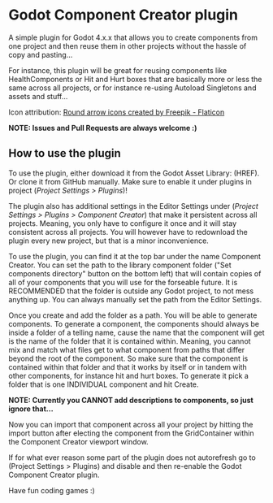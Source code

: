 # Godot Component Creator plugin
A simple plugin for Godot 4.x.x that allows you to create components from one project and then reuse them in other projects without the hassle of copy and pasting... 

For instance, this plugin will be great for reusing components like HealthComponents or Hit and Hurt boxes that are basically more or less the same across all projects, or for instance re-using Autoload Singletons and assets and stuff...

Icon attribution: <a href="https://www.flaticon.com/free-icon/rotation_2161786" title="round arrow icons">Round arrow icons created by Freepik - Flaticon</a>

**NOTE: Issues and Pull Requests are always welcome :)**

## How to use the plugin
To use the plugin, either download it from the Godot Asset Library: (HREF). Or clone it from GitHub manually. Make sure to enable it under plugins in project (_Project Settings > Plugins_)!

The plugin also has additional settings in the Editor Settings under (_Project Settings > Plugins > Component Creator_) that make it persistent across all projects. Meaning, you only have to configure it once and it will stay consistent across all projects. You will however have to redownload the plugin every new project, but that is a minor inconvenience.

To use the plugin, you can find it at the top bar under the name Component Creator. You can set the path to the library component folder ("Set components directory" button on the bottom left) that will contain copies of all of your components that you will use for the forseable future. It is RECOMMENDED that the folder is outside any Godot project, to not mess anything up. You can always manually set the path from the Editor Settings.

Once you create and add the folder as a path. You will be able to generate components. To generate a component, the components should always be inside a folder of a telling name, cause the name that the component will get is the name of the folder that it is contained within. Meaning, you cannot mix and match what files get to what component from paths that differ beyond the root of the component. So make sure that the component is contained within that folder and that it works by itself or in tandem with other components, for instance hit and hurt boxes. To generate it pick a folder that is one INDIVIDUAL component and hit Create.

**NOTE: Currently you CANNOT add descriptions to components, so just ignore that...**

Now you can import that component across all your project by hitting the import button after electing the component from the GridContainer within the Component Creator viewport window.

If for what ever reason some part of the plugin does not autorefresh go to (Project Settings > Plugins) and disable and then re-enable the Godot Component Creator plugin.

Have fun coding games :)
